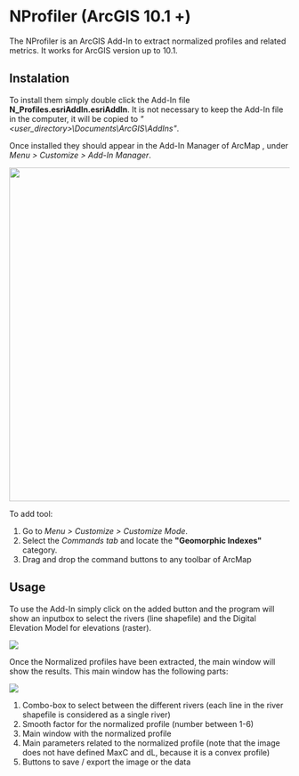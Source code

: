 # NProfiler (ArcGIS 10.1 +)

The NProfiler is an ArcGIS Add-In to extract normalized profiles and related metrics. It works for ArcGIS version up to 10.1. 

## Instalation
To install them simply double click the Add-In file **N_Profiles.esriAddIn.esriAddIn**. It is not necessary to keep the Add-In file in the computer, it will be copied to *"<user_directory>\Documents\ArcGIS\AddIns"*.

Once installed they should appear in the Add-In Manager of ArcMap , under *Menu > Customize > Add-In Manager*.

<img src="https://geolovic.github.io/NProfiler_ArcGIS/images/install_NProfiler.jpg" width="600" />

To add tool:
1. Go to *Menu > Customize > Customize Mode*. 
2. Select the *Commands tab* and locate the **"Geomorphic Indexes"** category. 
3. Drag and drop the command buttons to any toolbar of ArcMap

## Usage
To use the Add-In simply click on the added button and the program will show an inputbox to select the rivers (line shapefile) and the Digital Elevation Model for elevations (raster).

<img src="https://geolovic.github.io/NProfiler_ArcGIS/images/NProfiler_inputbox.jpg" />

Once the Normalized profiles have been extracted, the main window will show the results. This main window has the following parts:

<img src="https://geolovic.github.io/NProfiler_ArcGIS/images/NProfiler_main_window.jpg" />

1. Combo-box to select between the different rivers (each line in the river shapefile is considered as a single river)
2. Smooth factor for the normalized profile (number between 1-6)
3. Main window with the normalized profile
4. Main parameters related to the normalized profile (note that the image does not have defined MaxC and dL, because it is a convex profile)
5. Buttons to save / export the image or the data
